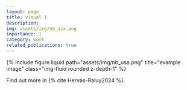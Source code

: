 ```yaml
---
layout: page
title: visual 1
description: 
img: assets/img/nb_usa.png
importance: 1
category: work
related_publications: true
---
```



<div class="row">
    <div class="col-sm mt-3 mt-md-0">
        {% include figure.liquid path="assets/img/nb_usa.png" title="example image" class="img-fluid rounded z-depth-1" %}
    </div>
</div>
<div class="caption">
    
</div>

Find out more in {% cite Hervas-Raluy2024 %}.


